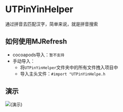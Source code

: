 # UTPinYinHelper
通过拼音去匹配汉字，简单来说，就是拼音搜索

## 如何使用MJRefresh
* cocoapods导入：`暂不支持`
* 手动导入：
    * 将`UTPinYinHelper`文件夹中的所有文件拽入项目中
    * 导入主头文件：`#import "UTPinYinHelpe.h`

## 演示
![(演示)](https://github.com/tangzhengyue/UTPinYinHelper/blob/master/demo.gif)